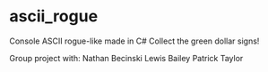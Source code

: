 # ascii_rogue
Console ASCII rogue-like made in C#
Collect the green dollar signs!

Group project with:
Nathan Becinski
Lewis Bailey
Patrick Taylor
